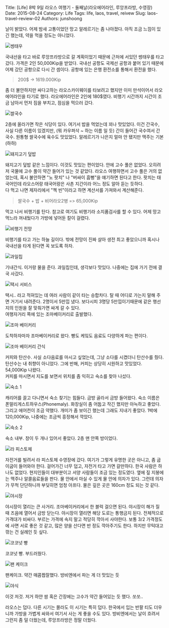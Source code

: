 Title: [Life] 8박 9일 라오스 여행기 - 둘째날(라오에어라인, 루앙프라방, 수영장)
Date: 2015-08-24
Category: Life
Tags: life, laos, travel, reivew
Slug: laos-travel-review-02
Authors: junshoong

날이 밝았다. 어제 밤새 고통이었던 망고 알레르기는 좀 나아졌다. 아직 조금 느낌이 있긴 했는데, 약을 먹을 정도는 아니었다.

![썽태우](/images/2015-08-24/laos02-01.jpg)


국내선을 타고 바로 루앙프라방으로 갈 계획이었기 때문에 근처에 서있던 썽태우를 타고 갔다. 가격은 2인 50,000Kip을 받았다. 국내선 공항도 국제선 공항과 붙어 있기 때문에 어제 갔던 공항으로 다시 간 셈이다. 공항에 있는 은행 환전소를 통해서 환전을 했다.

> 200$ -> 1619.000Kip

좀 더 불안하지만 싸다고하는 라오스카이웨이를 타보려고 했지만 이미 만석이어서 라오에어라인을 타기로 했다. 라오에어라인은 2인에 180$였다. 비행기 시간까지 시간이 조금 남아서 먼저 짐을 부치고, 점심을 먹으러 갔다.

![쌀국수](/images/2015-08-24/laos02-02.jpg)

2층에 올라가면 작은 식당이 있다. 여기서 밥을 먹었는데 꾀나 맛있었다. 이건 간국수, 사실 다른 이름이 있겠지만, (뭐 카우퍼삭 ~ 하는 이름 일 듯) 간이 들어간 국수여서 간 국수. 원통형 쌀국수에 육수도 맛있었다. 알레르기가 나은지 얼마 안 됐지만 맥주는 기본(하하)

![돼지고기 덮밥](/images/2015-08-24/laos02-03.jpg)

돼지고기 덮밥 같은 느낌이다. 이것도 맛있는 편이었다.
안에 고수 풀은 없었다. 오히려 저 국물에 고수 풀이 약간 들어가 있는 것 같았다. 라오스 여행하면서 고수 풀은 거의 없었는데, 혹시 불안하면 "노 팟치" 나 "버싸이 흠뻥"을 얘기하면 된다고 한다. 팟치는 태국어인데 라오스어랑 태국어랑은 사촌 지간이라 어느 정도 알아 듣는 듯하다.  
다 먹고 나면 제자리에서 "첵 빈"이라고 하면 계산서를 가져와서 계산해준다.

> 쌀국수 + 밥 + 비어라오2병  => 65,000Kip

먹고 나서 비행기를 탄다. 참고로 여기도 비행기라 소지품검사를 할 수 있다. 어제 망고 먹느라 꺼내뒀다가 가방에 넣어둔 칼이 걸렸다.

![비행기 전망](/images/2015-08-24/laos02-04.jpg)

비행기를 타고 가는 하늘 길이다. 밖에 전망이 진짜 살아 생전 최고 좋았으니까 혹시나 국내선을 타게 된다면 꼭 보도록 하자.

![과일칩](/images/2015-08-24/laos02-05.jpg)


기내간식. 이거랑 물을 준다. 과일칩인데, 생각보다 맛있다. 나중에는 집에 가기 전에 결국 사갔다.

![택시 서비스](/images/2015-08-24/laos02-06.jpg)

택시.. 라고 적혀있는 데 여러 사람이 같이 타는 승합차다. 탈 때 어디로 가는지 말해 주면 거기서 내려준다. 2명이서 5만낍 냈다. 보다시피 3명당 5만낍이기때문에 같은 행선지의 인원을 잘 맞춰가면 싸게 갈 수 있다.  
여행자거리 쪽에 있는 조마베이커리로 출발했다.

![조마 베이커리](/images/2015-08-24/laos02-07.jpg)

도착하자마자 조마베이커리로 왔다. 빵도 케잌도 음료도 다양하게 파는 편이다.

![조마 베이커리 간식](/images/2015-08-24/laos02-08.jpg)


커피와 탄산수. 사실 소다음료를 마시고 싶었는데, 그냥 소다를 시켰더니 탄산수를 줬다. 탄산수는 내 취향이 아니었다. 그에 반해, 커피는 상당히 시원하고 맛있었다. 54,000Kip 나왔다.  
커피를 마시면서 지도를 보면서 위치를 좀 익히고 숙소를 찾아 나섰다.

![숙소 1](/images/2015-08-24/laos02-09.jpg)

캐리어를 끌고 다니면서 숙소 찾기는 힘들다. 금방 골라서 금방 들어왔다. 숙소 이름은 폰말리게스트하우스(Phonemaly). 화장실이 좀 어둡고 작긴 했지만 아늑하고 좋았다. 그리고 에어컨이 조금 약했다. 개미가 좀 보이긴 했는데 그래도 지내기 좋았다. 1박에 120,000Kip, 나중에는 조금씩 흥정해서 깍았다.

![숙소 2](/images/2015-08-24/laos02-10.jpg)


숙소 내부. 창이 두 개나 있어서 좋았다. 2층 맨 안쪽 방이었다.

![라 피스토체](/images/2015-08-24/laos02-11.jpg)

자전거를 빌려서 라 피스토체 수영장에 갔다. 여기가 그렇게 유명한 곳은 아니고, 좀 굽이굽이 들어와야 한다. 걸어가긴 너무 덥고, 자전거 타고 가면 갈만하다. 한국 사람은 하나도 없었다. 현지인들이 대부분이고 서양 사람들이 조금 있는 정도였다. 옆에 짚 지붕에는 맥주나 알콜음료들을 판다. 물 안에서 마실 수 있게 물 안에 의자가 있다. 그런데 의자가 무척 단단하니까 부딪히면 엄청 아프다. 물은 깊은 곳은 160cm 정도 되는 것 같다.

![야시장](/images/2015-08-24/laos02-12.jpg)

야시장이 열리는 큰 사거리. 조마베이커리에서 한 블럭 걸으면 된다. 야시장이 해가 질 때 즈음에 열어서 금방 닫는다. 야시장이 열리면 해당 도로는 통행금지 된다. 전체적으로 가격대가 비싸다. 부르는 가격에 속지 말고 적당히 깍아서 사야한다. 보통 3/2 가격정도에 사면 서로 좋은 것 같고, 많은 양을 산다면 반 정도 깍아주기도 한다. 하지만 무턱대고 깎는 건 실례인 듯 싶다.

![코코넛 빵](/images/2015-08-24/laos02-13.jpg)

코코넛 빵. 부드러웠다.


![팬 케이크](/images/2015-08-24/laos02-14.jpg)

팬케이크. 약간 매콤짭잘했다. 방비엔에서 파는 게 더 맛있는 듯

![야식](/images/2015-08-24/laos02-15.jpg)


이것 저것. 저거 하얀 쌈 혹은 간장에는 고수가 약간 들어있는 듯 했다. 쏘쏘..

라오스는 덥다. 다른 시기는 몰라도 이 시기는 특히 덥다. 한국에서 입는 반팔 티도 더우니까 가방을 가볍게 싸와서 여기서 사는 게 좋을 수도 있다. 방비엔에서는 날이 흐려서 그런지 좀 덜 더웠는데, 루앙프라방은 정말 더웠다.
